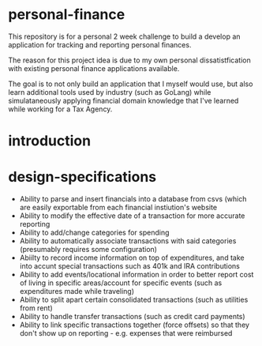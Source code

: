 # personal-finance

This repository is for a personal 2 week challenge to build a develop an application for tracking and reporting personal finances. 

The reason for this project idea is due to my own personal dissatistfication with existing personal finance applications available. 

The goal is to not only build an application that I myself would use, but also learn additional tools used by industry (such as GoLang) while simulataneously applying financial domain knowledge that I've learned while working for a Tax Agency. 

# introduction

# design-specifications
* Ability to parse and insert financials into a database from csvs (which are easily exportable from each financial instiution's website
* Ability to modify the effective date of a transaction for more accurate reporting
* Ability to add/change categories for spending
* Ability to automatically associate transactions with said categories (presumably requires some configuration)
* Abiilty to record income information on top of expenditures, and take into accunt special transactions such as 401k and IRA contributions
* Ability to add events/locational information in order to better report cost of living in specific areas/account for specific events (such as expenditures made while traveling)
* Ability to split apart certain consolidated transactions (such as utilities from rent)
* Ability to handle transfer transactions (such as credit card payments)
* Ability to link specific transactions together (force offsets) so that they don't show up on reporting - e.g. expenses that were reimbursed
